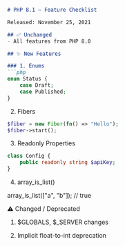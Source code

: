 ```markdown
# PHP 8.1 – Feature Checklist

Released: November 25, 2021

## ✅ Unchanged
- All features from PHP 8.0

## ✨ New Features

### 1. Enums
```php
enum Status {
    case Draft;
    case Published;
}
```
2. Fibers
```php
$fiber = new Fiber(fn() => "Hello");
$fiber->start();
```

3. Readonly Properties
```php
class Config {
    public readonly string $apiKey;
}
```

4. array_is_list()

array_is_list(["a", "b"]); // true

⚠️ Changed / Deprecated

1. $GLOBALS, $_SERVER changes

2. Implicit float-to-int deprecation
